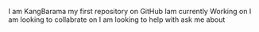 
I am KangBarama
my first repository on GitHub
Iam currently Working on
I am looking to collabrate on
I am looking to help with
ask me about
